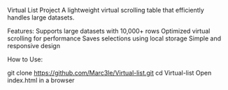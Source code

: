 Virtual List Project
A lightweight virtual scrolling table that efficiently handles large datasets.

Features:
Supports large datasets with 10,000+ rows
Optimized virtual scrolling for performance
Saves selections using local storage
Simple and responsive design

How to Use:

git clone https://github.com/Marc3le/Virtual-list.git
cd Virtual-list
Open index.html in a browser
